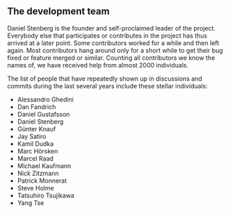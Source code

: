## The development team

Daniel Stenberg is the founder and self-proclaimed leader of the
project. Everybody else that participates or contributes in the project has
thus arrived at a later point. Some contributors worked for a while and then
left again. Most contributors hang around only for a short while to get their
bug fixed or feature merged or similar. Counting all contributors we know the
names of, we have received help from almost 2000 individuals.

The list of people that have repeatedly shown up in discussions and commits
during the last several years include these stellar individuals:

- Alessandro Ghedini
- Dan Fandrich
- Daniel Gustafsson
- Daniel Stenberg
- Günter Knauf
- Jay Satiro
- Kamil Dudka
- Marc Hörsken
- Marcel Raad
- Michael Kaufmann
- Nick Zitzmann
- Patrick Monnerat
- Steve Holme
- Tatsuhiro Tsujikawa
- Yang Tse

